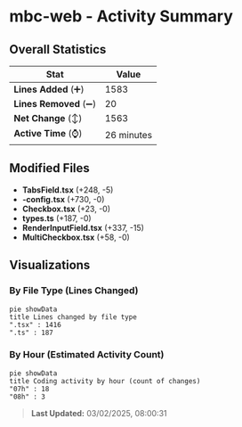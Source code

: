 # mbc-web - Activity Summary 

## Overall Statistics

| Stat                   | Value                                                             |
| ---------------------- | ----------------------------------------------------------------- |
| **Lines Added** (➕)   | 1583                                          |
| **Lines Removed** (➖) | 20                                        |
| **Net Change** (↕)    | 1563                |
| **Active Time** (⌚)   | 26 minutes |


## Modified Files
- **TabsField.tsx** (+248, -5)
- **-config.tsx** (+730, -0)
- **Checkbox.tsx** (+23, -0)
- **types.ts** (+187, -0)
- **RenderInputField.tsx** (+337, -15)
- **MultiCheckbox.tsx** (+58, -0)

## Visualizations

### By File Type (Lines Changed)

```mermaid
pie showData
title Lines changed by file type
".tsx" : 1416
".ts" : 187
```

### By Hour (Estimated Activity Count)

```mermaid
pie showData
title Coding activity by hour (count of changes)
"07h" : 18
"08h" : 3
```


> **Last Updated:** 03/02/2025, 08:00:31